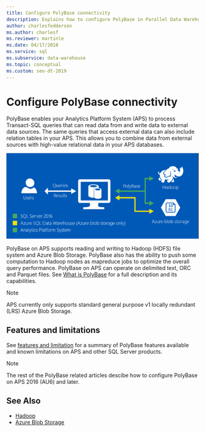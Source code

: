 ```yaml
---
title: Configure PolyBase connectivity
description: Explains how to configure PolyBase in Parallel Data Warehouse to connect to external Hadoop or Microsoft Azure storage blob data sources. Use PolyBase to run queries that integrate data from multiple sources, including Hadoop, Azure Blob Storage, and Parallel Data Warehouse.
author: charlesfeddersen
ms.author: charlesf
ms.reviewer: martinle
ms.date: 04/17/2018
ms.service: sql
ms.subservice: data-warehouse
ms.topic: conceptual
ms.custom: seo-dt-2019
---
```


# Configure PolyBase connectivity
PolyBase enables your Analytics Platform System (APS) to process Transact-SQL queries that can read data from and write data to external data sources. The same queries that access external data can also include relation tables in your APS. This allows you to combine data from external sources with high-value relational data in your APS databases.

![PolyBase logical](media/polybase/polybase-logical.png)

PolyBase on APS supports reading and writing to Hadoop (HDFS) file system and Azure Blob Storage. PolyBase also has the ability to push some computation to Hadoop nodes as mapreduce jobs to optimize the overall query performance. PolyBase on APS can operate on delimited text, ORC and Parquet files. See [What is PolyBase](../relational-databases/polybase/polybase-guide.md) for a full description and its capabilities.

> [!NOTE]
> APS currently only supports standard general purpose v1 locally redundant (LRS) Azure Blob Storage.

## Features and limitations
See [features and limitation](../relational-databases/polybase/polybase-versioned-feature-summary.md) for a summary of PolyBase features available and known limitations on APS and other SQL Server products.

> [!NOTE] 
> The rest of the PolyBase related articles descibe how to configure PolyBase on APS 2016 (AU6) and later.

## See Also
- [Hadoop](polybase-configure-hadoop.md)
- [Azure Blob Storage](polybase-configure-azure-blob-storage.md)
<!-- MISSING LINKS [PolyBase &#40;SQL Server PDW&#41;](../sqlpdw/polybase-sql-server-pdw.md)  -->  
